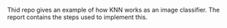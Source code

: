 Thid repo gives an example of how KNN works as an image classifier. The report contains the steps used to implement this. 

